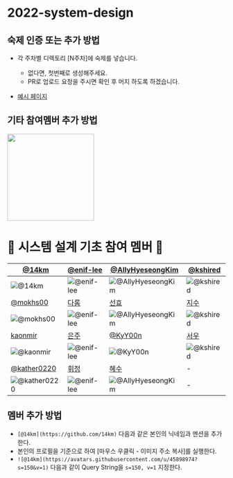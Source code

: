 # 2022-system-design

## 숙제 인증 또는 추가 방법

- 각 주차별 디렉토리 [N주차]에 숙제를 넣습니다.
    - 없다면, 첫번째로 생성해주세요.
    - PR로 업로드 요청을 주시면 확인 후 머지 하도록 하겠습니다.

- [예시 페이지](https://github.com/AUSG/2022-system-design/tree/main/example)

## 기타 참여멤버 추가 방법

<img align='center' src='https://user-images.githubusercontent.com/5713670/87202985-820dcb80-c2b6-11ea-9f56-7ec461c497c3.gif' width='200'>

# 🍕 시스템 설계 기초 참여 멤버 🍕

| [@14km](https://github.com/14km)                                        | [@enif-lee](https://github.com/enif-lee)                                | [@AllyHyeseongKim](https://github.com/AllyHyeseongKim)                          | [@kshired](https://github.com/kshired)                                  |
|-------------------------------------------------------------------------|-------------------------------------------------------------------------|---------------------------------------------------------------------------------|-------------------------------------------------------------------------|
| ![@14km](https://avatars.githubusercontent.com/u/45898974?s=150&v=1)    | ![@enif-lee](https://avatars.githubusercontent.com/u/9916002?s=150&v=1) | ![@AllyHyeseongKim](https://avatars.githubusercontent.com/u/39588623?s=150&v=1) | ![@kshired](https://avatars.githubusercontent.com/u/36851531?s=150&v=1) |
| [@mokhs00](https://github.com/mokhs00)                                          | [다롬](https://github.com/enif-lee)                                      | [선효](https://github.com/AllyHyeseongKim)                                       | [지수](https://github.com/kshired)                                       |
| ![@mokhs00](https://avatars.githubusercontent.com/u/72328687?s=150&v=1)    | ![@enif-lee](https://avatars.githubusercontent.com/u/9916002?s=150&v=1) | ![@AllyHyeseongKim](https://avatars.githubusercontent.com/u/39588623?s=150&v=1) | ![@kshired](https://avatars.githubusercontent.com/u/36851531?s=150&v=1) |
| [kaonmir](https://github.com/kaonmir)                                   | [은주](https://github.com/enif-lee)                                      | [@KyY00n](https://github.com/KyY00n)                                       | [서우](https://github.com/kshired)                                       |
| ![@kaonmir](https://avatars.githubusercontent.com/u/40649016?s=150&v=1) | ![@enif-lee](https://avatars.githubusercontent.com/u/9916002?s=150&v=1) | ![@KyY00n](https://avatars.githubusercontent.com/u/61582017?s=150&v=1) | ![@kshired](https://avatars.githubusercontent.com/u/36851531?s=150&v=1) |
| [@kather0220](https://github.com/14km)                                          | [휘정](https://github.com/enif-lee)                                      | [혜수](https://github.com/AllyHyeseongKim)                                       | -                                                                       |
| ![@kather0220](https://avatars.githubusercontent.com/u/78165538?s=150&v=1)    | ![@enif-lee](https://avatars.githubusercontent.com/u/9916002?s=150&v=1) | ![@AllyHyeseongKim](https://avatars.githubusercontent.com/u/39588623?s=150&v=1) | -                                                                       |

## 멤버 추가 방법

- `[@14km](https://github.com/14km)` 다음과 같은 본인의 닉네임과 멘션을 추가한다.
- 본인의 프로필을 기준으로 하여 [마우스 우클릭 - 이미지 주소 복사]를 실행한다.
- `![@14km](https://avatars.githubusercontent.com/u/45898974?s=150&v=1)` 다음과 같이 Query String을 `s=150, v=1` 지정한다.
